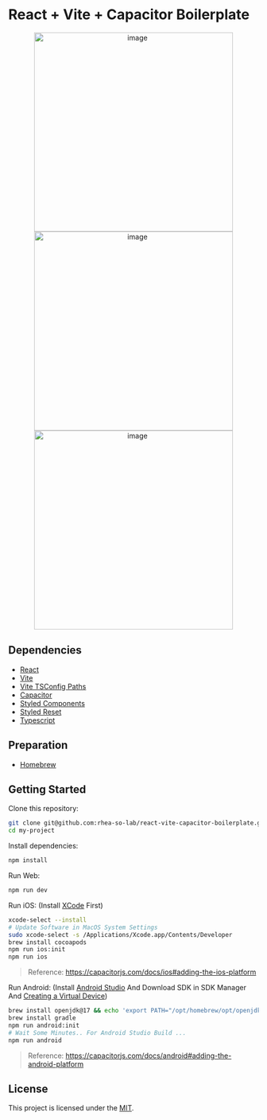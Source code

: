 # React + Vite + Capacitor Boilerplate

<p align="center">
  
<img height="400" alt="image" src="https://github.com/rhea-so-lab/react-vite-capacitor-boilerplate/assets/25793226/1385c2a2-1cce-4b84-94ed-d3ea01aa1c3a">
<img height="400" alt="image" src="https://github.com/rhea-so-lab/react-vite-capacitor-boilerplate/assets/25793226/5424ee36-9fdd-4d9b-b1fd-a8b0231f0865">
<img height="400" alt="image" src="https://github.com/rhea-so-lab/react-vite-capacitor-boilerplate/assets/25793226/86a36726-2a8f-4c4e-8fe3-b496c337c2fb">

</p>
  
## Dependencies

- [React](https://github.com/facebook/react)
- [Vite](https://github.com/vitejs/vite)
- [Vite TSConfig Paths](https://github.com/aleclarson/vite-tsconfig-paths)
- [Capacitor](https://github.com/ionic-team/capacitor)
- [Styled Components](https://github.com/styled-components/styled-components)
- [Styled Reset](https://github.com/zacanger/styled-reset)
- [Typescript](https://github.com/microsoft/TypeScript)

## Preparation

- [Homebrew](https://brew.sh/)

## Getting Started

Clone this repository:

```sh
git clone git@github.com:rhea-so-lab/react-vite-capacitor-boilerplate.git my-project
cd my-project
```

Install dependencies:

```sh
npm install
```

Run Web:

```sh
npm run dev
```

Run iOS: (Install [XCode](https://developer.apple.com/kr/xcode/) First)

```sh
xcode-select --install
# Update Software in MacOS System Settings
sudo xcode-select -s /Applications/Xcode.app/Contents/Developer
brew install cocoapods
npm run ios:init
npm run ios
```

> Reference: https://capacitorjs.com/docs/ios#adding-the-ios-platform

Run Android: (Install [Android Studio](https://developer.android.com/studio) And Download SDK in SDK Manager And [Creating a Virtual Device](https://developer.android.com/studio/run/managing-avds))

```sh
brew install openjdk@17 && echo 'export PATH="/opt/homebrew/opt/openjdk@17/bin:$PATH"' >> ~/.zshrc
brew install gradle
npm run android:init
# Wait Some Minutes.. For Android Studio Build ...
npm run android
```

> Reference: https://capacitorjs.com/docs/android#adding-the-android-platform

## License

This project is licensed under the [MIT](./LICENSE).
